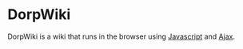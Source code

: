 # DorpWiki
DorpWiki is a wiki that runs in the browser using [Javascript](https://carver.ml/wiki?Javascript) and [Ajax](https://carver.ml/wiki?Ajax).
